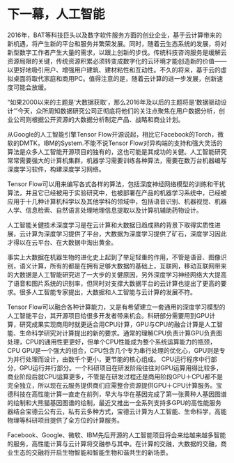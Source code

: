 # 下一幕，人工智能 #

2016年，BAT等科技巨头以及数字软件服务方面的创业企业，基于云计算带来的新机遇，将产生新的平台和服务并繁荣发展。同时，随着云生态系统的发展，将对新型数字工作者产生大量的需求，以跟上创新的步伐。传统科技咨询服务是缓解云资源局限的关键，传统资源积累必须转变成数字化的云环境才能创造新的价值——以更好地吸引用户、增强用户建筑、建材粘性和互动性。不久的将来，基于云的虚拟桌面将取代家庭和商用PC。值得注意的是，随着云计算的进一步发展，创新速度可能会放缓。

 “如果2000以来的主题是‘大数据获取’，那么2016年及以后的主题将是‘数据驱动设计’”今天，众所周知数据研究公司正彻底将他们的关注点聚焦在用户数据分析，创业公司则根据公开资源的大数据分析制定产品、战略和商业计划。

从Google的人工智能引擎Tensor Flow开源说起，相比它Facebook的Torch，微软的DMTK，IBM的System.不能不说Tensor Flow对异构端的支持和强大灵活的算法是众多人工智能开源项目的独有的，这也可能是其成功的关健。人工智能研究常常需要强大的计算机集群，机器学习需要训练各种算法，需要在数万台机器编写深度学习软件，构建深度学习网络。
 
Tensor Flow可以用来编写各式各样的算法，包括深度神经网络模型的训练和干扰算法，并且它已经被用于实验研究中，也被部署在产品的机器学习系统中，已经被应用于十几种计算机科学以及其他学科的领域中，包括语音识别、机器视觉、机器人学、信息检索、自然语言处理地理信息提取以及计算机辅助药物设计。 

人工智能关健技术深度学习是在云计算和大数据日趋成熟的背景下取得实质性进展，云计算为深度学习提供了平台，大数据为深度学习提供了矿石，深度学习因此才得以在云平台、在大数据中淘出黄金。
 
事实上大数据在机器生物的进化史上起到了举足轻重的作用，不管是语音、图像识别，语义计算，所有的都是在拥有足够大数据的基础上，互联网，移动互联网带来的大数据是人工智能研究进了一大步的关健原因，另外深度学习神经网络大大提高了语音和图片系统的识别率，但同时对支撑大数据平台的云计算也提出了更高的要求。很多人工智能专家提出，大数据和人工智能与云计算的发展不符。
 
Tensor Flow可以融合各种计算能力，又是有希望建立一套通用的深度学习模型的人工智能平台，其开源项目给很多开发者带来机会。科研部分需要用到GPU计算，研究成果实现商用时就更适合用CPU计算，GPU与CPU的融合计算是人工智能、生命科学研究对计算提出的新的要求。通常的理解CPU负责计算GPU负责图处理，CPU的通用性更更好，但单个CPU性能成为整个系统运算能力的瓶颈，CPU GPU是一个强大的组合，CPU包含几个专为串行处理的优化心，GPU则是专为并行处理而设计，由数千个更小，更节能的核心组成。 CPU运行程序中行部分，GPU运行并行部分。一个科研项目在研发阶段往往对GPU运算用得比较多，商业阶段后就CPU运算更多，不管是在研发过程还是商用阶段GPU＋CPU都不是完全独立，所以现在云服务提供商们应需整合资源提供GPU＋CPU计算服务。宝德科技在高性能计算一直走在前列，早大与华在基因完成了第一张黄种人基因图谱的绘制和大熊猫基因图谱的绘制，最近又推出一全系列支持多GPU的高性能服务器结合宝德云公有云，私有云多种方式，宝德云计算为人工智能、生命科学，高能物理等科研项目提供了全方位的计算服务。

Facebook、Google、微软、IBM先后开源的人工智能项目将会来给越来越多智能的服务，高性能计算与云计算将交融参与其中。在计算的交融，大数据的交融，商业生态的交融将开启生物智能和智能生物和谐共生的新场景。
